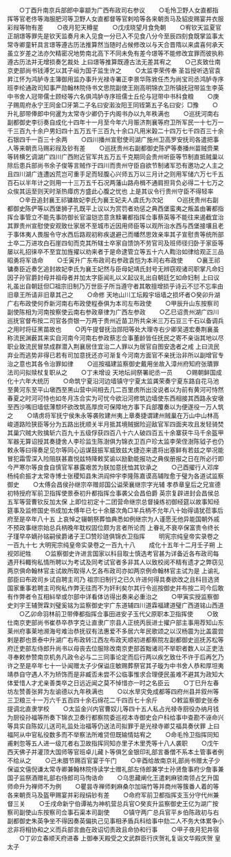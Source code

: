 <!-- { "loadSidebar": true } -->
　　○丁酉升南京兵部郎中辜颛为广西布政司右参议
　　○毛怜卫野人女直都指挥等官老佟等海服肥河等卫野人女直都督等官剌哈等各来朝贡马及貂皮赐宴并衣服彩叚等物有差
　　○夜月犯天樽星
　　○戊戌晓望月食免朝
　　○宥钦天监夏官正胡璟等罪先是钦天监奏月未入见食一分已入不见食八分今至辰四刻食既掌监事太常寺卿童轩具言璟等遵古历法推算然当随时占候修改以与天合晋隋以来虞喜何承天虽立岁差之法亦欠精密况地势南北高下不同未免有差今璟等不能修改宜罪而彼执称遵古历法并无增损奏乞裁处  上曰璟等推算既遵古法无差其宥之
　　○己亥致仕南京吏部尚书钱溥乞以其子峘为国子监生许之
　　○太监李荣传奉  圣旨授听选官袁昇江怀为鸿胪寺主簿御用监办事升光禄寺署正李景华陈敩任杰为尚宝司丞鸿胪寺序班李纶通政司知事严勋翰林院侍书文思院副使王刚高明锦衣卫所镇抚冠带监生李英中书舍人冠带儒士顾经等六名俱鸿胪寺序班儒士丘伦与冠带中书科食粮
　　○庚子赐周府永宁王同金□牙第二子名曰安瀔汝阳王同铚第五子名曰安氵□豫
　　○升礼部带俸郎中何暹为太常寺少卿仍于内阁书办以九年秩满也
　　○巡抚河南右副都御史李衍奏自成化十四年十一月至今年六月赈济荆襄等府卫所军民一十七万一千三百九十余户男妇四十五万五千三百九十余口凡用米榖二十四万七千四百三十余石银四千一百三十余两
　　○四川播州宣慰使司湖广施州卫高罗安抚司各遣把事人等来朝贡马赐彩叚及钞有差
　　○巡抚贵州右副都御史陈俨等奏播州苗贼赍果等转横乞调湖广四川广西附近官军共五万五千克期同会贵州听臣等节制直抵贼巢以除后患兵部尚书余子俊等言贼作于四川而贵州守臣自欲节制诸军恐有邀功之人主之且四川湖广连遭凶荒岂可重手足而轻腹心兴师五万以三月计之则用军储六万七千五百石以半年计之则用一十三万五千石况两藩山路舟楫不通肩担背负必得二十七万之众俟其运至则天时渐热瘴疠方盛此心腹之忧也  上是其议令行贵州守臣不得轻率
　　○辛丑追封襄王祁镛故妃李氏为襄王妃夫人虞氏为次妃
　　○巡抚贵州右副都御史陈俨等以西堡狮子孔既平上议以为赏罚者劝惩之典西堡蛮夷之叛盖由署都指挥佥事管立不能先事防御长官温铠恣意贪黩署都指挥佥事蔡英等不能往来遏截宜治其罪贵州宣慰使安观致仕家居不至城市近因用师臣等以观所治水西与西堡接壤且老于事体夷人畏服令守水西后路观初称疾退避己而幡然思效亲率其子宣慰贵等统所部士卒二万进攻白石崖四旬而克其所辖士卒家自馈饷不劳官司及班师径归卧于家臣等屡以礼招徕卒不至宜加旌擢以劝来者于是命逮管立等五十六人鞫治如律给观正三品昭勇将军诰命
　　○壬寅升广东布政司右参政袁恺为本司右布政使
　　○襄王祁镛奏臣近奏乞追封故妃李氏为襄王妃然与臣母妃靖氏封号无辨窃观诸司职掌凡命妇因子孙官爵封母并祖母者并加太字臣闻礼以义起议礼出自朝廷乞如命妇制  上曰议礼虽出自朝廷但□祖宗旧制乃万世臣子所当遵守者其敢擅增损乎诗云不愆不忘率由旧章王所请非旧章其己之
　　○命修  天地山川工坛殿宇垣墙之损坏者○癸卯升湖广右布政使何乔新河南右布政使程泰俱为本司左布政使
　　○甲辰升山东按察司副使陈相为河南按察使云南右参政章律为广西左参政
　　○乙巳诏贵州湖广四川巡抚官督布按二司官各赍银一万两于贵州近苗卫所共籴米三万石豆三千石以备调兵之用时将征黑苗故也
　　○丙午提督抚治郧阳等处大理寺右少卿吴道宏奏荆襄虽称流民渊薮其来实自河南今河南右参政蔡志佥事董龄皆任抚民之寄不亲诣其地以尽职业致流民冒禁成群潜入荆襄居住宜治二人罪以为居官自图安逸者之戒  上曰流民弃业而逃势非得已若有司加意抚还亦可渐复今河南方面官不亲抚治非所以副增官专治之意也其各令治罪如律
　　○巡按福建监察御史戴用坐故入漳州府知府张璝罪法司问拟赎杖复职从之
　　○丁未增设  天地坛祠祭署祀丞一员
　　○赐朝鲜国成化十六年大统历
　　○命筑宁夏沿河边墙镇守宁夏太监龚荣奏宁夏东路自花马池至黄河东至平山墩西至黑山营中间相去几二百里虏所出没说者以为前有黄河可恃然春夏之时河可恃也如冬月冻合实为可忧今欲沿河修筑边墙使东西相接其西路永安墩至西沙嘴旧墙低薄颓坏欲改筑高厚庶可保障地方事下兵部覆奏以为便遂役一万人筑之
　　○靖虏将军抚宁侯朱永等袭败建州夷上章奏捷谓建州贼巢在万山中山林高峻道路险狭臣等分为五路出抚顺关半月抵其境贼据险迎敌官军四面夹攻且发轻骑焚其巢穴贼大败擒斩六百九十五级俘获四百八十六人破四百五十余寨获牛马千余盔甲军器无算诏授其奏捷舍人李珍监生陈澍俱为锦衣卫百户珍太监李荣侄澍陈钺子也仍敕永等曰得奏足见尔等同心运谋鼓振军威致兹大捷迩来遣将出塞鲜有若兹之举况能冒犯霜雪深入险阻朕甚嘉悦兹特降敕奖谕以励勤能报功之典俟册报之日在所必行即今严寒尔等良食自慎官军暴露艰苦为朕加意抚恤其钦承之
　　○己酉擢行人邓庠杨纯俞振才太常寺博士张稷知县朱洪阎仲宇李隆陈嘉谟高辅陛愈于璧为各道试监察御史
　　○太傅会昌侯孙继宗卒赠郯国公谥荣襄继宗字光辅  孝恭章皇后之兄宣德初特授府军前卫指挥使景泰初升都指挥佥事袭父会昌伯爵  英宗复辟进封会昌侯总五军等营曹钦反加太保  上即位初定十二团营命继宗总督操练初御经筵以故事知经筵事及监修国史书成加太傅年已七十余屡次角□羊兵柄不允年八十始得请犹莅事后府至是卒年八十五  上哀悼之辍朝祭葬恤典悉如例继宗为人谨愿无他异能国朝外戚不预政事继宗始总兵柄晚年耽权固位颇为言者所论而  上眷礼不衰卒保富贵令终长子瑾早卒嫡孙铭嗣侯爵诸子王□赞珍琏俱锦衣卫指挥
　　明宪宗纯皇帝实录卷之一百九十七
大明宪宗纯皇帝实录卷之一百九十八
　　成化十五年十二月壬子朔  上视郊祀牲
　　○监察御史许进言国家以科目取士慎选考官甚为详备近各布政司每遇开科輙徇私情所聘以为考试及同考试官者多非其人以致校阅不精有遗才之弊窃见两京俱命翰林官主试故所取得人乞各布政司亦如两京例命翰林官主试为是  上谕礼部臣曰布政司乡试自聘主司乃  祖宗旧制行之已久许进何得具奏欲改之且科目选贤国家重事若聘主司徇私作弊无往而不为奸利矣尔其行令巡按御史并布按二司今后敢有作弊者令互相紏举或尔部中详看体访得出奏来必重治之
　　○甲寅实授监察御史刘宇王辅贺霖刘璧奚铭为监察御史宇广东道辅四川道霖福建道璧广西道铭山西道
　　○乙卯命羽林前卫带俸都指挥佥事田进安子玉代父原职本卫指挥使
　　○致仕南京吏部尚书崔恭卒恭字克让直隶广宗县人正统丙辰进士擢户部主事用荐知山东莱州府事莱地濒海号难治恭抚驭有法惠爱不多居六年民歌颂之以汉杨震为比盖震尝剌是郡也景泰中升湖广右布政转江西左布政天顺初进都察院左副都御史巡抚苏松等府迁吏部左侍郎升尚书以母丧去位服除改南京吏部首黜诸司不举职者数人以正吏法寻奉敕参赞南京机务凡政令必与二三同事论定而后行两以疾乞致仕不许于后再乞乃许之至是卒年七十一讣闻赠太子少保谥庄敏赐葬祭官其子璇为中书舍人恭和厚坦夷靖恭自守遇人不为矫饰而是非臧否未尝不公临事惟求合理便民虽难不避其为政知大体爱惜人才尤亲善类卒之日远近闻之莫不悼惜亦一时之名臣云
　　○丁巳升左春坊左赞善张昇为左谕德以九年秩满也
　　○以水旱灾免成都等四府州县并叙州等三卫粮三十一万六千五百四十余石绵花二千四百七十余斤
　　○敕监察御史张泰提调北直隶学校
　　○太监金兴内官曹奴儿等四十五人私占光禄寺厨役办纳月钱为厨役孙福等所奏下锦衣卫奏行都察院委巡视本寺御史会户科给事中查勘不诬命兴等具实自陈奴儿送司礼监处治福等仍送法司拟罪于是光禄寺卿艾福具奏伏罪  上曰福阿从中官私役数多而不举察法所难贷但既输情姑宥之
　　○命毛怜卫指挥同知甫剌忽等五人进一级兀者右卫故指挥同知亦里子木里秃等十八人袭职
　　○戊午西天佛子并灌顶大国师等官班卓儿藏卜等俱乞金银印礼部言番僧不系本土管事者例不给从之
　　○己未腊节赐百官宴于午门
　　○辛酉给故南京礼部尚书赠太子少保谥文僖倪谦太常寺卿兼翰林院侍读学士赠礼部左侍郎兼学士孙贤詹事府少詹事兼国子监祭酒赠礼部右侍郎司马恂诰命
　　○乌思藏阐化王遣剌麻锁南领占乞升国师命升为禅师不为例
　　○瞿昙寺禅师剌麻桑尔加端竹等并商州等簇番人着的等各来朝贡马及盔甲赐宴并彩叚绢钞有差
　　○命府军前卫都指挥支玉分守代州兼督三关
　　○壬戌命新宁伯谭祐为神机营总兵官○癸亥升监察御史王亿为湖广按察司副使山东按察司佥事石渠本司副使
　　○镇守两广总兵官平乡伯陈政初与右副都御史朱英争坐不得因奏英偏执己见事相矛盾兵科给事中劾二人不务大体累争小忿非将相协和之义而兵部言曲在政诏切责政且命协和行事
　　○甲子夜月犯井宿
　　○丁卯立春顺天府进春  上御奉天殿受之文武群臣行庆贺礼复诣文华殿庆贺  皇太子
